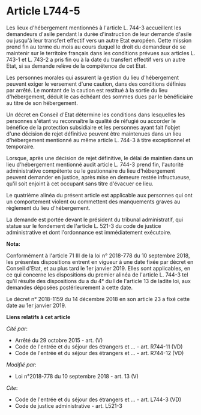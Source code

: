 # Article L744-5

Les lieux d'hébergement mentionnés à l'article L. 744-3 accueillent les demandeurs d'asile pendant la durée d'instruction de
leur demande d'asile ou jusqu'à leur transfert effectif vers un autre Etat européen. Cette mission prend fin au terme du mois
au cours duquel le droit du demandeur de se maintenir sur le territoire français dans les conditions prévues aux articles L.
743-1 et L. 743-2 a pris fin ou à la date du transfert effectif vers un autre Etat, si sa demande relève de la compétence de
cet Etat.

Les personnes morales qui assurent la gestion du lieu d'hébergement peuvent exiger le versement d'une caution, dans des
conditions définies par arrêté. Le montant de la caution est restitué à la sortie du lieu d'hébergement, déduit le cas
échéant des sommes dues par le bénéficiaire au titre de son hébergement.

Un décret en Conseil d'Etat détermine les conditions dans lesquelles les personnes s'étant vu reconnaître la qualité de
réfugié ou accorder le bénéfice de la protection subsidiaire et les personnes ayant fait l'objet d'une décision de rejet
définitive peuvent être maintenues dans un lieu d'hébergement mentionné au même article L. 744-3 à titre exceptionnel et
temporaire.

Lorsque, après une décision de rejet définitive, le délai de maintien dans un lieu d'hébergement mentionné audit article L.
744-3 prend fin, l'autorité administrative compétente ou le gestionnaire du lieu d'hébergement peuvent demander en justice,
après mise en demeure restée infructueuse, qu'il soit enjoint à cet occupant sans titre d'évacuer ce lieu.

Le quatrième alinéa du présent article est applicable aux personnes qui ont un comportement violent ou commettent des
manquements graves au règlement du lieu d'hébergement.

La demande est portée devant le président du tribunal administratif, qui statue sur le fondement de l'article L. 521-3 du
code de justice administrative et dont l'ordonnance est immédiatement exécutoire.

**Nota:**

Conformément à l'article 71 III de la loi n° 2018-778 du 10 septembre 2018, les présentes dispositions entrent en vigueur à
une date fixée par décret en Conseil d'Etat, et au plus tard le 1er janvier 2019. Elles sont applicables, en ce qui concerne
les dispositions du premier alinéa de l'article L. 744-3 tel qu'il résulte des dispositions du a du 4° du I de l'article 13
de ladite loi, aux demandes déposées postérieurement à cette date.

Le décret n° 2018-1159 du 14 décembre 2018 en son article 23 a fixé cette date au 1er janvier 2019.

**Liens relatifs à cet article**

_Cité par_:

  - Arrêté du 29 octobre 2015 - art. (V)
  - Code de l'entrée et du séjour des étrangers et ... - art. R744-11 (VD)
  - Code de l'entrée et du séjour des étrangers et ... - art. R744-12 (VD)

_Modifié par_:

  - Loi n°2018-778 du 10 septembre 2018 - art. 13 (V)

_Cite_:

  - Code de l'entrée et du séjour des étrangers et ... - art. L744-3 (VD)
  - Code de justice administrative - art. L521-3

